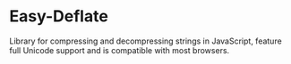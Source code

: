 Easy-Deflate
============

Library for compressing and decompressing strings in JavaScript, feature full Unicode support and is compatible with most browsers.